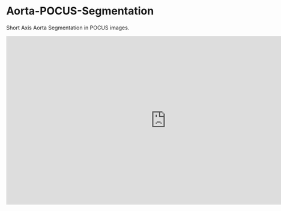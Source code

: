 # Aorta-POCUS-Segmentation
Short Axis Aorta Segmentation in POCUS images.

<iframe
	src="https://sumit-ai-ml-aorta-segmentation.hf.space"
	frameborder="0"
	width="850"
	height="450"
></iframe>

